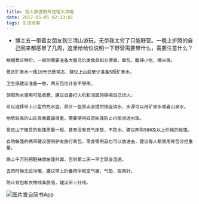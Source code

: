 ```yaml
---
title: 穷人旅游野外住宿大攻略
date: 2017-05-05 02:23:01
tags: 生活琐事
---
```


- 博主五一带着女朋友到三清山游玩，无奈我太穷了只能野营。一晚上折腾的自己回来都感冒了几周，这里给给位说明一下野营需要带什么，需要注意什么？

<!-- more -->

```
根据景区物价，一般你需要准备大量充饥类食品如方便面，面包，酸辣小吃，糯米等。

景区矿泉水一瓶10元已是常态，建议上山前至少准备5瓶矿泉水。

卫生纸建议准备一卷，两三包估计会不够用。

领取热水使用可能收费，建议自备打火机和泡面的铁碗自己烧火。

可以选择带上小型的热水壶，景区一些景点会提供插座烧水，水源可以用矿泉水或者山泉水。

地势较高的山区夜晚霜露很重，需要使用双层帐篷防止内部渗透水珠。

景区山下租赁的帐篷质量一般，甚至没有充气床垫，不防水，建议网购500及以上价格的帐篷。

自购帐篷的携带建议使用驴友旅行背包，零食等用品也可以放进去，建议每人都使用背包分担重量。

晚上千万别把鞋袜放帐篷外面，否则第二天一早全部会湿透。

去的时候无论冷暖，建议带上折叠雨伞和空气被，气垫，指南针。

防止背包和衣物线条脱落，建议带上针线。
```

![图片发自简书App](http://upload-images.jianshu.io/upload_images/3995745-340b7d8299921443.jpg?imageMogr2/auto-orient/strip%7CimageView2/2/w/1440/q/50)

